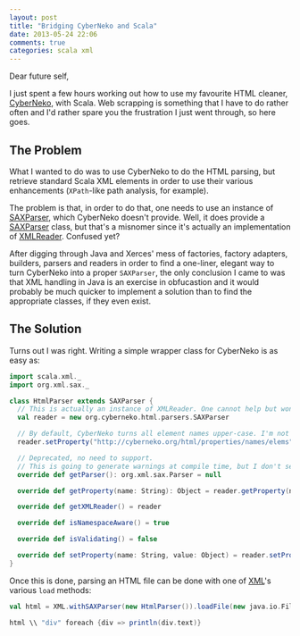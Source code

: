 ```yaml
---
layout: post
title: "Bridging CyberNeko and Scala"
date: 2013-05-24 22:06
comments: true
categories: scala xml
---
```

Dear future self,

I just spent a few hours working out how to use my favourite HTML cleaner,
[CyberNeko](http://nekohtml.sourceforge.net), with Scala. Web scrapping is something that I have to do rather often and
I'd rather spare you the frustration I just went through, so here goes.

<!-- more -->


## The Problem

What I wanted to do was to use CyberNeko to do the HTML parsing, but retrieve standard Scala XML elements in order to
use their various enhancements (`XPath`-like path analysis, for example).

The problem is that, in order to do that, one needs to use an instance of
[SAXParser](http://www.scala-lang.org/api/2.11.0-M2/index.html#scala.xml.package@SAXParser=javax.xml.parsers.SAXParser),
which CyberNeko doesn't provide. Well, it does provide a
[SAXParser](http://nekohtml.sourceforge.net/javadoc/org/cyberneko/html/parsers/SAXParser.html) class, but that's a
misnomer since it's actually an implementation of
[XMLReader](http://docs.oracle.com/javase/6/docs/api/org/xml/sax/XMLReader.html). Confused yet?

After digging through Java and Xerces' mess of factories, factory adapters, builders, parsers and readers in
order to find a one-liner, elegant way to turn CyberNeko into a proper `SAXParser`, the only conclusion I came to was
that XML handling in Java is an exercise in obfucastion and it would probably be much quicker to implement a solution
than to find the appropriate classes, if they even exist.


## The Solution

Turns out I was right. Writing a simple wrapper class for CyberNeko is as easy as:

```scala
import scala.xml._
import org.xml.sax._

class HtmlParser extends SAXParser {
  // This is actually an instance of XMLReader. One cannot help but wonder what the !@# they were thinking.
  val reader = new org.cyberneko.html.parsers.SAXParser

  // By default, CyberNeko turns all element names upper-case. I'm not a big fan.
  reader.setProperty("http://cyberneko.org/html/properties/names/elems", "lower")

  // Deprecated, no need to support.
  // This is going to generate warnings at compile time, but I don't see a way around it.
  override def getParser(): org.xml.sax.Parser = null

  override def getProperty(name: String): Object = reader.getProperty(name)

  override def getXMLReader() = reader

  override def isNamespaceAware() = true

  override def isValidating() = false

  override def setProperty(name: String, value: Object) = reader.setProperty(name, value)
}
```

Once this is done, parsing an HTML file can be done with one of
[XML](http://www.scala-lang.org/api/2.11.0-M2/index.html#scala.xml.XML)'s various `load` methods:
```scala
val html = XML.withSAXParser(new HtmlParser()).loadFile(new java.io.File("my/html/file.html"))

html \\ "div" foreach {div => println(div.text)}
```
